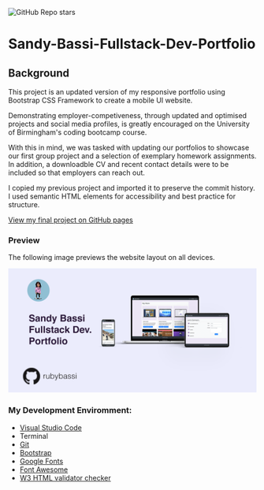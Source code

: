 ![GitHub Repo stars](https://img.shields.io/github/stars/rubybassi?style=social)

# Sandy-Bassi-Fullstack-Dev-Portfolio

## Background

This project is an updated version of my responsive portfolio using Bootstrap CSS Framework to create a mobile UI website. 

Demonstrating employer-competiveness, through updated and optimised projects and social media profiles, is greatly encouraged on the University of Birmingham's coding bootcamp course. 

With this in mind, we was tasked with updating our portfolios to showcase our first group project and a selection of exemplary homework assignments. In addition, a downloadble CV and recent contact details were to be included so that employers can reach out.

I copied my previous project and imported it to preserve the commit history. I used semantic HTML elements for accessibility and best practice for structure.

[View my final project on GitHub pages](https://rubybassi.github.io/Sandy-Bassi-Fullstack-Dev-Portfolio/index.html)

### Preview

The following image previews the website layout on all devices.

![Mobile UI](assets/images/project-mockup.png)

### My Development Enviromment:
* [Visual Studio Code](https://code.visualstudio.com/)
* Terminal
* [Git](https://git-scm.com/book/en/v2/Getting-Started-Installing-Git)
* [Bootstrap](https://getbootstrap.com/)
* [Google Fonts](https://fonts.google.com/)
* [Font Awesome](https://fontawesome.com/)
* [W3 HTML validator checker](https://validator.w3.org/)
